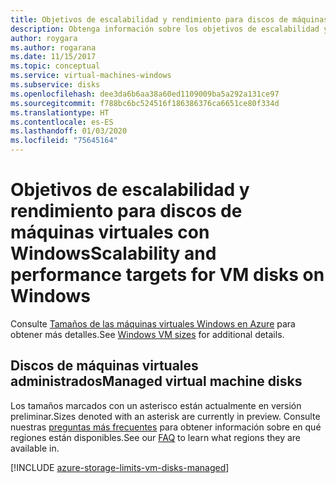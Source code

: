 ```yaml
---
title: Objetivos de escalabilidad y rendimiento para discos de máquinas virtuales con Windows
description: Obtenga información sobre los objetivos de escalabilidad y rendimiento para los discos de máquina virtual conectados a máquinas virtuales que ejecutan Windows.
author: roygara
ms.author: rogarana
ms.date: 11/15/2017
ms.topic: conceptual
ms.service: virtual-machines-windows
ms.subservice: disks
ms.openlocfilehash: dee3da6b6aa38a60ed1109009ba5a292a131ce97
ms.sourcegitcommit: f788bc6bc524516f186386376ca6651ce80f334d
ms.translationtype: HT
ms.contentlocale: es-ES
ms.lasthandoff: 01/03/2020
ms.locfileid: "75645164"
---
```

# <a name="scalability-and-performance-targets-for-vm-disks-on-windows"></a><span data-ttu-id="c358f-103">Objetivos de escalabilidad y rendimiento para discos de máquinas virtuales con Windows</span><span class="sxs-lookup"><span data-stu-id="c358f-103">Scalability and performance targets for VM disks on Windows</span></span>

<span data-ttu-id="c358f-104">Consulte [Tamaños de las máquinas virtuales Windows en Azure](../../virtual-machines/windows/sizes.md?toc=%2fazure%2fvirtual-machines%2fwindows%2ftoc.json) para obtener más detalles.</span><span class="sxs-lookup"><span data-stu-id="c358f-104">See [Windows VM sizes](../../virtual-machines/windows/sizes.md?toc=%2fazure%2fvirtual-machines%2fwindows%2ftoc.json) for additional details.</span></span>

## <a name="managed-virtual-machine-disks"></a><span data-ttu-id="c358f-105">Discos de máquinas virtuales administrados</span><span class="sxs-lookup"><span data-stu-id="c358f-105">Managed virtual machine disks</span></span>

<span data-ttu-id="c358f-106">Los tamaños marcados con un asterisco están actualmente en versión preliminar.</span><span class="sxs-lookup"><span data-stu-id="c358f-106">Sizes denoted with an asterisk are currently in preview.</span></span> <span data-ttu-id="c358f-107">Consulte nuestras [preguntas más frecuentes](faq-for-disks.md#new-disk-sizes-managed-and-unmanaged) para obtener información sobre en qué regiones están disponibles.</span><span class="sxs-lookup"><span data-stu-id="c358f-107">See our [FAQ](faq-for-disks.md#new-disk-sizes-managed-and-unmanaged) to learn what regions they are available in.</span></span>

[!INCLUDE [azure-storage-limits-vm-disks-managed](/includes/azure-storage-limits-vm-disks-managed.md)]

